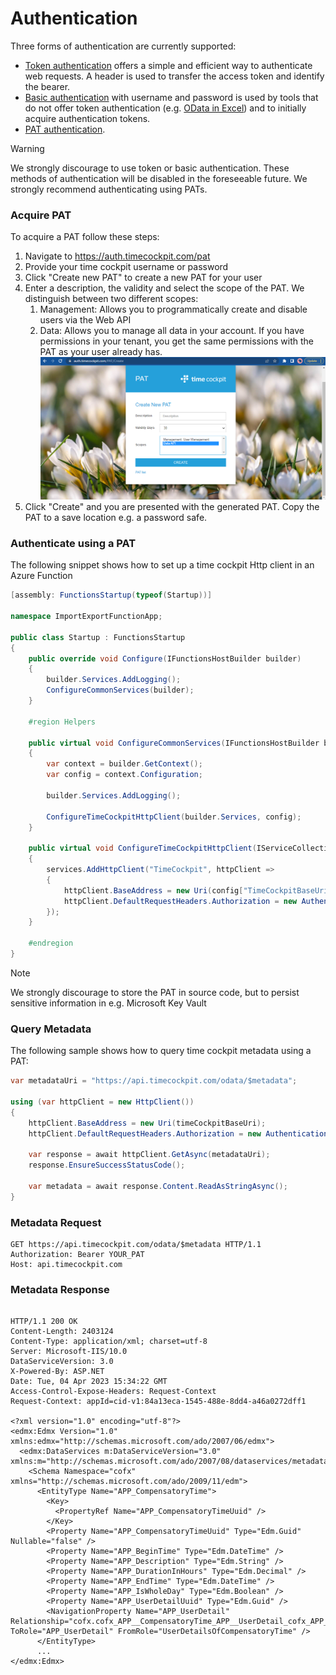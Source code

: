 # Authentication

Three forms of authentication are currently supported:

- [Token authentication](http://en.wikipedia.org/wiki/Access_token) offers a simple and efficient way to authenticate web requests. A header is used to transfer the access token and identify the bearer.
- [Basic authentication](http://en.wikipedia.org/wiki/Basic_access_authentication) with username and password is used by tools that do not offer token authentication (e.g. [OData in Excel](http://office.microsoft.com/en-001/excel-help/connect-to-an-odata-feed-HA104019824.aspx)) and to initially acquire authentication tokens.
- [PAT authentication](https://en.wikipedia.org/wiki/Personal_access_token).

> [!WARNING]
We strongly discourage to use token or basic authentication. These methods of authentication will be disabled in the foreseeable future. We strongly recommend authenticating using PATs.

### Acquire PAT

To acquire a PAT follow these steps:

1. Navigate to https://auth.timecockpit.com/pat
2. Provide your time cockpit username or password
3. Click "Create new PAT" to create a new PAT for your user
4. Enter a description, the validity and select the scope of the PAT. We distinguish between two different scopes:
   1. Management: Allows you to programmatically create and disable users via the Web API
   2. Data: Allows you to manage all data in your account. If you have permissions in your tenant, you get the same permissions with the PAT as your user already has.
![Create PAT](images/create-pat-1.png "Create PAT")
5. Click "Create" and you are presented with the generated PAT. Copy the PAT to a save location e.g. a password safe.

### Authenticate using a PAT

The following snippet shows how to set up a time cockpit Http client in an Azure Function

```cs
[assembly: FunctionsStartup(typeof(Startup))]

namespace ImportExportFunctionApp;

public class Startup : FunctionsStartup
{
	public override void Configure(IFunctionsHostBuilder builder)
	{
		builder.Services.AddLogging();
		ConfigureCommonServices(builder);
	}

	#region Helpers

	public virtual void ConfigureCommonServices(IFunctionsHostBuilder builder)
	{
		var context = builder.GetContext();
		var config = context.Configuration;

		builder.Services.AddLogging();

		ConfigureTimeCockpitHttpClient(builder.Services, config);
	}

	public virtual void ConfigureTimeCockpitHttpClient(IServiceCollection services, IConfiguration config)
	{
		services.AddHttpClient("TimeCockpit", httpClient =>
		{
			httpClient.BaseAddress = new Uri(config["TimeCockpitBaseUri"]);
			httpClient.DefaultRequestHeaders.Authorization = new AuthenticationHeaderValue($"Bearer", $"{config["TimeCockpitDataApiPAT"]}");
		});
	}

	#endregion
}
```

> [!NOTE]
We strongly discourage to store the PAT in source code, but to persist sensitive information in e.g. Microsoft Key Vault

### Query Metadata

The following sample shows how to query time cockpit metadata using a PAT:

```cs
var metadataUri = "https://api.timecockpit.com/odata/$metadata";

using (var httpClient = new HttpClient())
{
	httpClient.BaseAddress = new Uri(timeCockpitBaseUri);
	httpClient.DefaultRequestHeaders.Authorization = new AuthenticationHeaderValue($"Bearer", timeCockpitDataApiPAT);

	var response = await httpClient.GetAsync(metadataUri);
	response.EnsureSuccessStatusCode();

	var metadata = await response.Content.ReadAsStringAsync();
}
```

### Metadata Request

```
GET https://api.timecockpit.com/odata/$metadata HTTP/1.1
Authorization: Bearer YOUR_PAT
Host: api.timecockpit.com
```

### Metadata Response

```

HTTP/1.1 200 OK
Content-Length: 2403124
Content-Type: application/xml; charset=utf-8
Server: Microsoft-IIS/10.0
DataServiceVersion: 3.0
X-Powered-By: ASP.NET
Date: Tue, 04 Apr 2023 15:34:22 GMT
Access-Control-Expose-Headers: Request-Context
Request-Context: appId=cid-v1:84a13eca-1545-488e-8dd4-a46a0272dff1

<?xml version="1.0" encoding="utf-8"?>
<edmx:Edmx Version="1.0" xmlns:edmx="http://schemas.microsoft.com/ado/2007/06/edmx">
  <edmx:DataServices m:DataServiceVersion="3.0" xmlns:m="http://schemas.microsoft.com/ado/2007/08/dataservices/metadata">
    <Schema Namespace="cofx" xmlns="http://schemas.microsoft.com/ado/2009/11/edm">
      <EntityType Name="APP_CompensatoryTime">
        <Key>
          <PropertyRef Name="APP_CompensatoryTimeUuid" />
        </Key>
        <Property Name="APP_CompensatoryTimeUuid" Type="Edm.Guid" Nullable="false" />
        <Property Name="APP_BeginTime" Type="Edm.DateTime" />
        <Property Name="APP_Description" Type="Edm.String" />
        <Property Name="APP_DurationInHours" Type="Edm.Decimal" />
        <Property Name="APP_EndTime" Type="Edm.DateTime" />
        <Property Name="APP_IsWholeDay" Type="Edm.Boolean" />
        <Property Name="APP_UserDetailUuid" Type="Edm.Guid" />
        <NavigationProperty Name="APP_UserDetail" Relationship="cofx.cofx_APP__CompensatoryTime_APP__UserDetail_cofx_APP__UserDetail_UserDetailsOfCompensatoryTime" ToRole="APP_UserDetail" FromRole="UserDetailsOfCompensatoryTime" />
      </EntityType>
      ...
</edmx:Edmx>
```
